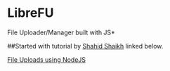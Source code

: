 # LibreFU
File Uploader/Manager built with JS*

##Started with tutorial by [Shahid Shaikh](https://codeforgeek.com/about/) linked below.

[File Uploads using NodeJS](https://codeforgeek.com/2014/11/file-uploads-using-node-js/)

